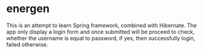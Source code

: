 # energen
This is an attempt to learn Spring framework, combined with Hibernate. 
The app only display a login form and once submitted will be proceed to check, whether the username is equal to password, if yes, then successfully login, failed otherwise.
